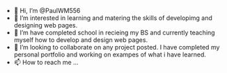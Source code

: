 - 👋 Hi, I’m @PaulWM556
- 👀 I’m interested in learning and matering the skills of developimg and designing web pages.
- 🌱 I’m have completed school in recieing my BS and currently teaching myself how to develop and design web pages.
- 💞️ I’m looking to collaborate on any project posted. I have completed my personal portfolio and working on exampes of what i have learned.
- 📫 How to reach me ...

<!---
PaulWM556/PaulWM556 is a ✨ special ✨ repository because its `README.md` (this file) appears on your GitHub profile.
You can click the Preview link to take a look at your changes.
--->
